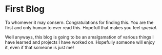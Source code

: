 # First Blog

To whomever it may consern. Congratulations for finding this. You are the first and only human to ever read this. Hopefull that makes you feel *special*.

Well anyways, this blog is going to be an amalgamation of various things I have learned and projects I have worked on. Hopefully someone will enjoy it, even if that someone is just me! 